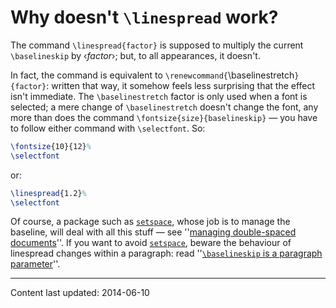 # Why doesn't `\linespread` work?

The command `\linespread{factor}` is supposed to multiply
the current `\baselineskip` by &lsaquo;_factor_&rsaquo;; but, to all
appearances, it doesn't.

In fact, the command is equivalent to
`\renewcommand{`\baselinestretch`}{factor}`: written that
way, it somehow feels less surprising that the effect isn't immediate.
The `\baselinestretch` factor is only used when a font is selected;
a mere change of `\baselinestretch` doesn't change the font, any
more than does the command
`\fontsize{size}{baselineskip}`&nbsp;&mdash; you have to follow
either command with `\selectfont`.  So:
```latex
\fontsize{10}{12}%
\selectfont
```
or:
```latex
\linespread{1.2}%
\selectfont
```
Of course, a package such as [`setspace`](http://ctan.org/pkg/setspace), whose job is to
manage the baseline, will deal with all this stuff&nbsp;&mdash; see
''[managing double-spaced documents](./FAQ-linespace.html)''.  If
you want to avoid [`setspace`](http://ctan.org/pkg/setspace), beware the behaviour of
linespread changes within a paragraph: read 
''[`\baselineskip` is a paragraph parameter](./FAQ-baselinepar.html)''.


----

Content last updated: 2014-06-10

